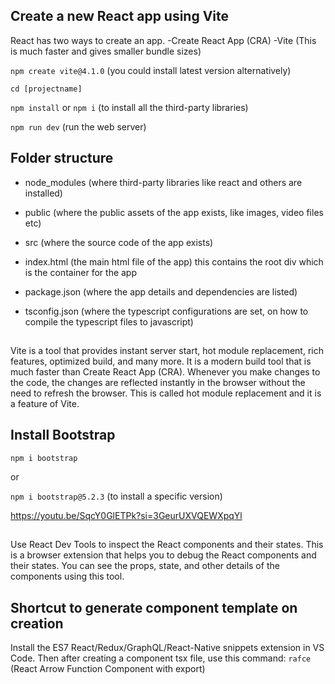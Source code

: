 
## Create a new React app using Vite
React has two ways to create an app. 
-Create React App (CRA)
-Vite (This is much faster and gives smaller bundle sizes)

`npm create vite@4.1.0`  (you could install latest version alternatively)


`cd [projectname]`

`npm install` or `npm i` (to install all the third-party libraries)

`npm run dev` (run the web server)



## Folder structure
- node_modules (where third-party libraries like react and others are installed)
- public (where the public assets of the app exists, like images, video files etc)
- src (where the source code of the app exists)

- index.html (the main html file of the app)
       this contains the root div which is the container for the app
- package.json (where the app details and dependencies are listed)
- tsconfig.json (where the typescript configurations are set, on how to compile the typescript files to javascript)



##
Vite is a tool that provides instant server start, hot module replacement, rich features, optimized build, and many more. It is a modern build tool that is much faster than Create React App (CRA).
Whenever you make changes to the code, the changes are reflected instantly in the browser without the need to refresh the browser. This is called hot module replacement and it is a feature of Vite.



## Install Bootstrap
`npm i bootstrap`

or 

`npm i bootstrap@5.2.3` (to install a specific version)

https://youtu.be/SqcY0GlETPk?si=3GeurUXVQEWXpqYl


##
Use React Dev Tools to inspect the React components and their states. This is a browser extension that helps you to debug the React components and their states. You can see the props, state, and other details of the components using this tool.


## Shortcut to generate component template on creation
Install the ES7 React/Redux/GraphQL/React-Native snippets extension in VS Code. 
Then after creating a component tsx file, use this command:
`rafce` (React Arrow Function Component with export)